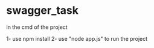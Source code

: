 # swagger_task

in the cmd of the project

1- use npm install
2- use "node app.js" to run the project
